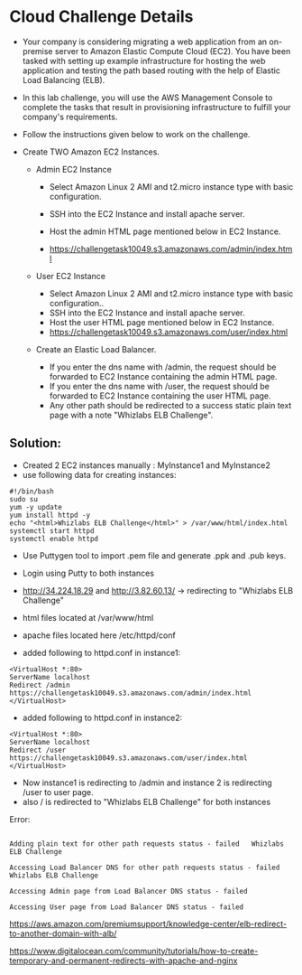 
# Cloud Challenge Details

- Your company is considering migrating a web application from an on-premise server to Amazon Elastic Compute Cloud (EC2). You have been tasked with setting up example infrastructure for hosting the web application and testing the path based routing with the help of Elastic Load Balancing (ELB).

- In this lab challenge, you will use the AWS Management Console to complete the tasks that result in provisioning infrastructure to fulfill your company's requirements.

- Follow the instructions given below to work on the challenge.

- Create TWO Amazon EC2 Instances.

  - Admin EC2 Instance

    - Select Amazon Linux 2 AMI and t2.micro instance type with basic configuration.

    - SSH into the EC2 Instance and install apache server.

    - Host the admin HTML page mentioned below in EC2 Instance.

    - https://challengetask10049.s3.amazonaws.com/admin/index.html
  - User EC2 Instance
    - Select Amazon Linux 2 AMI and t2.micro instance type with basic configuration..
    - SSH into the EC2 Instance and install apache server. 
    - Host the user HTML page mentioned below in EC2 Instance.
    - https://challengetask10049.s3.amazonaws.com/user/index.html
  - Create an Elastic Load Balancer.
    - If you enter the dns name with /admin, the request should be forwarded to EC2 Instance containing the admin HTML page.
    - If you enter the dns name with /user, the request should be forwarded to EC2 Instance containing the user HTML page. 
    - Any other path should be redirected to a success static plain text page with a note "Whizlabs ELB Challenge".


## Solution:

- Created 2 EC2 instances manually : MyInstance1 and MyInstance2
- use following data for creating instances: 
```text
#!/bin/bash
sudo su
yum -y update
yum install httpd -y
echo "<html>Whizlabs ELB Challenge</html>" > /var/www/html/index.html
systemctl start httpd
systemctl enable httpd
```

- Use Puttygen tool to import .pem file and generate .ppk and .pub keys. 

- Login using Putty to both instances
- http://34.224.18.29 and http://3.82.60.13/ -> redirecting to "Whizlabs ELB Challenge"
- html files located at /var/www/html
- apache files located here  /etc/httpd/conf 
- added following to httpd.conf in instance1:
```text
<VirtualHost *:80>
ServerName localhost
Redirect /admin https://challengetask10049.s3.amazonaws.com/admin/index.html
</VirtualHost>
```
- added following to httpd.conf in instance2:
```text
<VirtualHost *:80>
ServerName localhost
Redirect /user https://challengetask10049.s3.amazonaws.com/user/index.html
</VirtualHost>
```
- Now instance1 is redirecting to /admin and instance 2 is redirecting /user to user page. 
- also / is redirected to "Whizlabs ELB Challenge" for both instances

Error:
```text

Adding plain text for other path requests status - failed   Whizlabs ELB Challenge

Accessing Load Balancer DNS for other path requests status - failed  Whizlabs ELB Challenge

Accessing Admin page from Load Balancer DNS status - failed

Accessing User page from Load Balancer DNS status - failed
```

https://aws.amazon.com/premiumsupport/knowledge-center/elb-redirect-to-another-domain-with-alb/

https://www.digitalocean.com/community/tutorials/how-to-create-temporary-and-permanent-redirects-with-apache-and-nginx